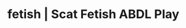 ---
categories:
- Lingerie Art
- Vintage Boudoir
- Slow Burn
- Digital Dominance
- Scat Fetish
image: /assets/images/1747714216678.jpg
layout: post
schema:
  description: Premium adult content featuring ABDL Play, Scat Fetish. High-quality
    images with sensual themes.
  keywords:
  - ABDL Play
  - Gothic Erotica
  - Vintage Boudoir
  - Shibari
  - Digital Dominance
  - Scat Fetish
  name: 1747714216678 | ABDL Play Scat Fetish
  type: VisualArtwork
seo:
  description: Featured content with high-quality ABDL Play, Scat Fetish. HD images
    available.
  keywords: ABDL Play, Scat Fetish
  og_image: /assets/images/1747714216678.jpg
  schema_type: VisualArtwork
tags:
- '#fetish'
- ABDL Play
- Scat Fetish
title: fetish | Scat Fetish ABDL Play
---